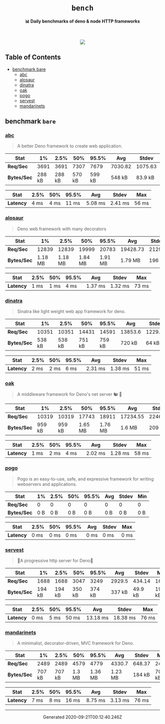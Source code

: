 <div align="center">
  <h1><code>bench</code></h1>
  <p>
    <strong>📊 Daily benchmarks of deno & node HTTP frameworks</strong>
  </p>
  <br>
  <p align="center">
    <a alt="Bench" href="https://github.com/denosaurs/bench/actions">
      <img src="https://img.shields.io/github/workflow/status/denosaurs/bench/bench" />
    </a>
  </p>
</div>

## Table of Contents

- [benchmark bare](#benchmark-bare)
  - [abc](#abc)
  - [alosaur](#alosaur)
  - [dinatra](#dinatra)
  - [oak](#oak)
  - [pogo](#pogo)
  - [servest](#servest)
  - [mandarinets](#mandarinets)

## benchmark `bare`

### [abc](https://deno.land/x/abc)

> A better Deno framework to create web application.


| **Stat**      | 1%     | 2.5%   | 50%    | 95.5%  | Avg     | Stdev   | Min    |
| ------------- | ------ | ------ | ------ | ------ | ------- | ------- | ------ |
| **Req/Sec**   | 3691   | 3691   | 7307   | 7679   | 7030.82 | 1075.63 | 3691   |
| **Bytes/Sec** | 288 kB | 288 kB | 570 kB | 599 kB | 548 kB  | 83.9 kB | 288 kB |


| **Stat**    | 2.5%  | 50%   | 95.5% | Avg     | Stdev   | Max   |
| ----------- | ----- | ----- | ----- | ------- | ------- | ----- |
| **Latency** | 4 ms  | 4 ms  | 11 ms | 5.08 ms | 2.41 ms | 56 ms |


### [alosaur](https://deno.land/x/alosaur)

> Deno web framework with many decorators


| **Stat**      | 1%      | 2.5%    | 50%     | 95.5%   | Avg      | Stdev  | Min     |
| ------------- | ------- | ------- | ------- | ------- | -------- | ------ | ------- |
| **Req/Sec**   | 12839   | 12839   | 19999   | 20783   | 19428.73 | 2129.7 | 12838   |
| **Bytes/Sec** | 1.18 MB | 1.18 MB | 1.84 MB | 1.91 MB | 1.79 MB  | 196 kB | 1.18 MB |


| **Stat**    | 2.5%  | 50%   | 95.5% | Avg     | Stdev   | Max   |
| ----------- | ----- | ----- | ----- | ------- | ------- | ----- |
| **Latency** | 1 ms  | 1 ms  | 4 ms  | 1.37 ms | 1.32 ms | 73 ms |


### [dinatra](https://github.com/syumai/dinatra)

> Sinatra like light weight web app framework for deno.


| **Stat**      | 1%     | 2.5%   | 50%    | 95.5%  | Avg     | Stdev   | Min    |
| ------------- | ------ | ------ | ------ | ------ | ------- | ------- | ------ |
| **Req/Sec**   | 10351  | 10351  | 14431  | 14591  | 13853.6 | 1229.17 | 10346  |
| **Bytes/Sec** | 538 kB | 538 kB | 751 kB | 759 kB | 720 kB  | 64 kB   | 538 kB |


| **Stat**    | 2.5%  | 50%   | 95.5% | Avg     | Stdev   | Max   |
| ----------- | ----- | ----- | ----- | ------- | ------- | ----- |
| **Latency** | 2 ms  | 2 ms  | 6 ms  | 2.31 ms | 1.38 ms | 51 ms |


### [oak](https://deno.land/x/oak)

> A middleware framework for Deno's net server 🐿️ 🦕


| **Stat**      | 1%     | 2.5%   | 50%     | 95.5%   | Avg      | Stdev   | Min    |
| ------------- | ------ | ------ | ------- | ------- | -------- | ------- | ------ |
| **Req/Sec**   | 10319  | 10319  | 17743   | 18911   | 17234.55 | 2246.65 | 10315  |
| **Bytes/Sec** | 959 kB | 959 kB | 1.65 MB | 1.76 MB | 1.6 MB   | 209 kB  | 959 kB |


| **Stat**    | 2.5%  | 50%   | 95.5% | Avg     | Stdev   | Max   |
| ----------- | ----- | ----- | ----- | ------- | ------- | ----- |
| **Latency** | 1 ms  | 2 ms  | 4 ms  | 2.02 ms | 1.28 ms | 58 ms |


### [pogo](https://deno.land/x/pogo)

> Pogo is an easy-to-use, safe, and expressive framework
for writing webservers and applications. 


| **Stat**      | 1%    | 2.5%  | 50%   | 95.5% | Avg   | Stdev | Min   |
| ------------- | ----- | ----- | ----- | ----- | ----- | ----- | ----- |
| **Req/Sec**   | 0     | 0     | 0     | 0     | 0     | 0     | 0     |
| **Bytes/Sec** | 0 B   | 0 B   | 0 B   | 0 B   | 0 B   | 0 B   | 0 B   |


| **Stat**    | 2.5%  | 50%   | 95.5% | Avg   | Stdev | Max   |
| ----------- | ----- | ----- | ----- | ----- | ----- | ----- |
| **Latency** | 0 ms  | 0 ms  | 0 ms  | 0 ms  | 0 ms  | 0 ms  |


### [servest](https://deno.land/x/servest)

> 🌾A progressive http server for Deno🌾


| **Stat**      | 1%     | 2.5%   | 50%    | 95.5%  | Avg    | Stdev   | Min    |
| ------------- | ------ | ------ | ------ | ------ | ------ | ------- | ------ |
| **Req/Sec**   | 1688   | 1688   | 3047   | 3249   | 2929.5 | 434.14  | 1688   |
| **Bytes/Sec** | 194 kB | 194 kB | 350 kB | 374 kB | 337 kB | 49.9 kB | 194 kB |


| **Stat**    | 2.5%  | 50%   | 95.5% | Avg      | Stdev    | Max   |
| ----------- | ----- | ----- | ----- | -------- | -------- | ----- |
| **Latency** | 0 ms  | 5 ms  | 50 ms | 13.18 ms | 18.38 ms | 76 ms |


### [mandarinets](https://deno.land/x/mandarinets)

> A minimalist, 
decorator-driven, 
MVC framework for Deno.


| **Stat**      | 1%     | 2.5%   | 50%    | 95.5%   | Avg     | Stdev  | Min    |
| ------------- | ------ | ------ | ------ | ------- | ------- | ------ | ------ |
| **Req/Sec**   | 2489   | 2489   | 4579   | 4779    | 4330.7  | 648.37 | 2488   |
| **Bytes/Sec** | 707 kB | 707 kB | 1.3 MB | 1.36 MB | 1.23 MB | 184 kB | 707 kB |


| **Stat**    | 2.5%  | 50%   | 95.5% | Avg     | Stdev   | Max   |
| ----------- | ----- | ----- | ----- | ------- | ------- | ----- |
| **Latency** | 7 ms  | 8 ms  | 16 ms | 8.75 ms | 3.13 ms | 76 ms |


---

<p align="center">Generated 2020-09-21T00:12:40.246Z</p>